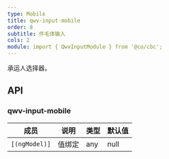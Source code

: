 ```yaml
---
type: Mobile
title: qwv-input-mobile
order: 8
subtitle: 件毛体输入
cols: 2
module: import { QwvInputModule } from '@co/cbc';
---
```


承运人选择器。

## API

### qwv-input-mobile

| 成员 | 说明 | 类型 | 默认值 |
|----|----|----|-----|
| `[(ngModel)]` | 值绑定 | any | null |